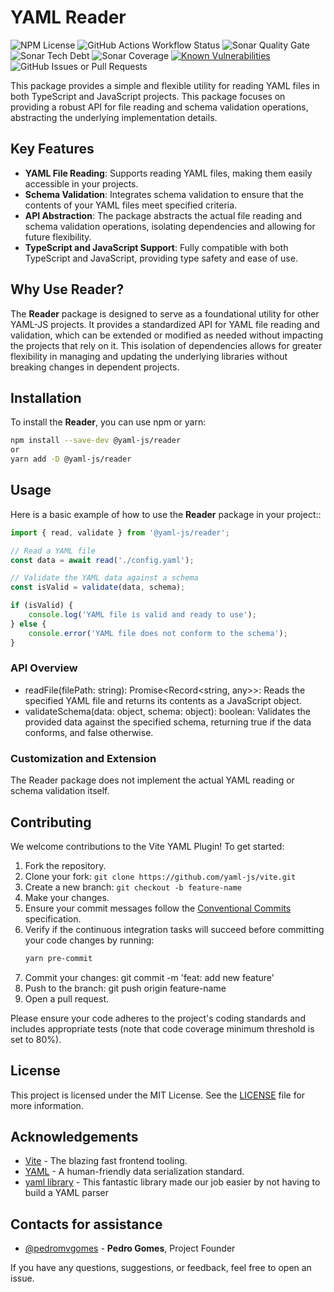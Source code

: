 # YAML Reader

![NPM License](https://img.shields.io/npm/l/%40yaml-js%2Freader)
![GitHub Actions Workflow Status](https://img.shields.io/github/actions/workflow/status/yaml-js/reader/build.yml)
![Sonar Quality Gate](https://img.shields.io/sonar/quality_gate/org.yaml-js.reader?server=https%3A%2F%2Fsonarcloud.io)
![Sonar Tech Debt](https://img.shields.io/sonar/tech_debt/org.yaml-js.reader?server=https%3A%2F%2Fsonarcloud.io)
![Sonar Coverage](https://img.shields.io/sonar/coverage/org.yaml-js.reader?server=https%3A%2F%2Fsonarcloud.io)
[![Known Vulnerabilities](https://snyk.io/test/github/yaml-js/reader/badge.svg)](https://snyk.io/test/github/yaml-js/reader/)
![GitHub Issues or Pull Requests](https://img.shields.io/github/issues/yaml-js/reader)

This package provides a simple and flexible utility for reading YAML files in both TypeScript and JavaScript projects. This package focuses on providing a robust API for file reading and schema validation operations, abstracting the underlying implementation details.

## Key Features

- **YAML File Reading**: Supports reading YAML files, making them easily accessible in your projects.
- **Schema Validation**: Integrates schema validation to ensure that the contents of your YAML files meet specified criteria.
- **API Abstraction**: The package abstracts the actual file reading and schema validation operations, isolating dependencies and allowing for future flexibility.
- **TypeScript and JavaScript Support**: Fully compatible with both TypeScript and JavaScript, providing type safety and ease of use.


## Why Use Reader?

The **Reader** package is designed to serve as a foundational utility for other YAML-JS projects. It provides a standardized API for YAML file reading and validation, which can be extended or modified as needed without impacting the projects that rely on it. This isolation of dependencies allows for greater flexibility in managing and updating the underlying libraries without breaking changes in dependent projects.

## Installation
To install the **Reader**, you can use npm or yarn:

```bash
npm install --save-dev @yaml-js/reader
or
yarn add -D @yaml-js/reader
```

## Usage
Here is a basic example of how to use the **Reader** package in your project::

```javascript
import { read, validate } from '@yaml-js/reader';

// Read a YAML file
const data = await read('./config.yaml');

// Validate the YAML data against a schema
const isValid = validate(data, schema);

if (isValid) {
    console.log('YAML file is valid and ready to use');
} else {
    console.error('YAML file does not conform to the schema');
}
```


### API Overview

- readFile(filePath: string): Promise<Record<string, any>>: Reads the specified YAML file and returns its contents as a JavaScript object.
- validateSchema(data: object, schema: object): boolean: Validates the provided data against the specified schema, returning true if the data conforms, and false otherwise.

### Customization and Extension

The Reader package does not implement the actual YAML reading or schema validation itself.

## Contributing

We welcome contributions to the Vite YAML Plugin! To get started:

1. Fork the repository.
2. Clone your fork: `git clone https://github.com/yaml-js/vite.git`
3. Create a new branch: `git checkout -b feature-name`
4. Make your changes.
5. Ensure your commit messages follow the [Conventional Commits](https://www.conventionalcommits.org/) specification.
6. Verify if the continuous integration tasks will succeed before committing your code changes by running:
   ```bash
   yarn pre-commit
   ```
7. Commit your changes: git commit -m 'feat: add new feature'
8. Push to the branch: git push origin feature-name
9. Open a pull request.

Please ensure your code adheres to the project's coding standards and includes appropriate tests (note that code coverage minimum threshold is set to 80%).

## License
This project is licensed under the MIT License. See the [LICENSE](/LICENSE) file for more information.

## Acknowledgements
* [Vite](https://vitejs.dev/) - The blazing fast frontend tooling.
* [YAML](https://yaml.org/) - A human-friendly data serialization standard.
* [yaml library](github.com/eemeli/yaml) - This fantastic library made our job easier by not having to build a YAML parser

## Contacts for assistance
- [@pedromvgomes](https://github.com/pedromvgomes) - **Pedro Gomes**, Project Founder


If you have any questions, suggestions, or feedback, feel free to open an issue.
